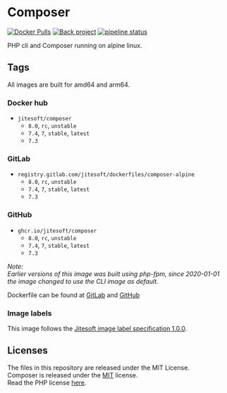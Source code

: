 # Composer

[![Docker Pulls](https://img.shields.io/docker/pulls/jitesoft/composer.svg)](https://hub.docker.com/r/jitesoft/composer)
[![Back project](https://img.shields.io/badge/Open%20Collective-Tip%20the%20devs!-blue.svg)](https://opencollective.com/jitesoft-open-source)
[![pipeline status](https://gitlab.com/jitesoft/dockerfiles/composer-alpine/badges/master/pipeline.svg)](https://gitlab.com/jitesoft/dockerfiles/composer-alpine/commits/master)

PHP cli and Composer running on alpine linux.

## Tags

All images are built for amd64 and arm64.

### Docker hub

* `jitesoft/composer`
    * `8.0`, `rc`, `unstable`
    * `7.4`, `7`, `stable`, `latest`
    * `7.3`

### GitLab

* `registry.gitlab.com/jitesoft/dockerfiles/composer-alpine`
    * `8.0`, `rc`, `unstable`
    * `7.4`, `7`, `stable`, `latest`
    * `7.3`

### GitHub

* `ghcr.io/jitesoft/composer`
    * `8.0`, `rc`, `unstable`
    * `7.4`, `7`, `stable`, `latest`
    * `7.3`

_Note:  
Earlier versions of this image was built using php-fpm, since 2020-01-01 the image changed to use the CLI image as default._

Dockerfile can be found at [GitLab](https://gitlab.com/jitesoft/dockerfiles/composer-alpine) and [GitHub](https://github.com/Johannestegner/docker-composer-alpine/blob/master/Dockerfile)

### Image labels

This image follows the [Jitesoft image label specification 1.0.0](https://gitlab.com/snippets/1866155).

## Licenses

The files in this repository are released under the MIT License.  
Composer is released under the [MIT](https://github.com/composer/composer/blob/master/LICENSE) license.  
Read the PHP license [here](https://www.php.net/license/index.php).  
